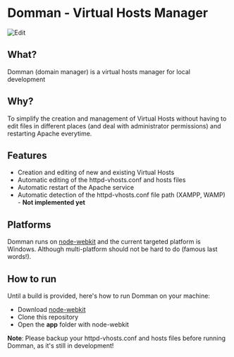 Domman - Virtual Hosts Manager
======

![Edit](http://i.imgur.com/NOWIf8v.png)

## What?

Domman (domain manager) is a virtual hosts manager for local development

## Why?

To simplify the creation and management of Virtual Hosts without having to edit files in different places (and deal with administrator permissions) and restarting Apache everytime.

## Features

- Creation and editing of new and existing Virtual Hosts
- Automatic editing of the httpd-vhosts.conf and hosts files
- Automatic restart of the Apache service
- Automatic detection of the httpd-vhosts.conf file path (XAMPP, WAMP) - **Not implemented yet**

## Platforms

Domman runs on [node-webkit](https://github.com/rogerwang/node-webkit) and the current targeted platform is Windows. Although multi-platform should not be hard to do (famous last words!).

## How to run

Until a build is provided, here's how to run Domman on your machine:

- Download [node-webkit](https://github.com/rogerwang/node-webkit)
- Clone this repository
- Open the **app** folder with node-webkit

**Note**: Please backup your httpd-vhosts.conf and hosts files before running Domman, as it's still in development!

